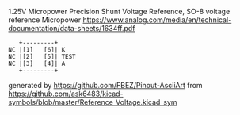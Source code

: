 1.25V Micropower Precision Shunt Voltage Reference, SO-8
voltage reference Micropower
https://www.analog.com/media/en/technical-documentation/data-sheets/1634ff.pdf


	   +---------+
	NC |[1]   [6]| K
	NC |[2]   [5]| TEST
	NC |[3]   [4]| A
	   +---------+


generated by https://github.com/FBEZ/Pinout-AsciiArt from https://github.com/ask6483/kicad-symbols/blob/master/Reference_Voltage.kicad_sym